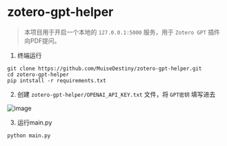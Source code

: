 # zotero-gpt-helper

> 本项目用于开启一个本地的 `127.0.0.1:5000` 服务，用于 `Zotero GPT` 插件向PDF提问。

1. 终端运行
```
git clone https://github.com/MuiseDestiny/zotero-gpt-helper.git
cd zotero-gpt-helper
pip intstall -r requirements.txt
```

2. 创建 `zotero-gpt-helper/OPENAI_API_KEY.txt` 文件，将 `GPT密钥` 填写进去

![image](https://user-images.githubusercontent.com/51939531/230593749-4a78e859-620f-4257-ad51-5cfe18fe1411.png)

3. 运行main.py

```
python main.py
```

